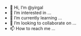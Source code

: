 - 👋 Hi, I’m @yirgal
- 👀 I’m interested in ...
- 🌱 I’m currently learning ...
- 💞️ I’m looking to collaborate on ...
- 📫 How to reach me ...

<!---
yirgal/yirgal is a ✨ special ✨ repository because its `README.md` (this file) appears on your GitHub profile.
You can click the Preview link to take a look at your changes.
--->
